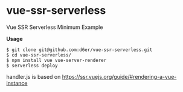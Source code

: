 # vue-ssr-serverless

Vue SSR Serverless Minimum Example

**Usage**

```
$ git clone git@github.com:d6er/vue-ssr-serverless.git
$ cd vue-ssr-serverless/
$ npm install vue vue-server-renderer
$ serverless deploy
```

handler.js is based on https://ssr.vuejs.org/guide/#rendering-a-vue-instance
